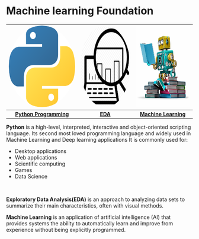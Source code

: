 
<!--

<table width="100%" height="100%">
<tr >
<td width="250px" align="center">

[<img src="/Images/python_programming.png"  width="250px" height="220px" style="border-radius:50%;">](https://github.wdf.sap.corp/tech-know-school/Machine-Learning/tree/master/modules/2.%20Python%20Intro%20and%20Math%20Foundation)
</td>
<td width="33.3%" align="center">

[<img src="/Images/exploratory_analysis.png"   width="250px" height="220px" style="border-radius:50%;"/>](https://github.wdf.sap.corp/tech-know-school/Machine-Learning/tree/master/modules/3.%20EDA%20and%20Visualization)
</td>
<td width="33.3%" align="center">

[<img src="/Images/machine_learning.jpg"   width="250px" height="220px" style="border-radius:50%; "/>](https://github.wdf.sap.corp/tech-know-school/Machine-Learning/tree/master/modules/4.%20ML%20Algorithms)
</td>
</tr>
<tr>
<td align="center">

[Python Programming](https://github.wdf.sap.corp/tech-know-school/Machine-Learning/tree/master/modules/2.%20Python%20Intro%20and%20Math%20Foundation) 
</td>
<td align="center">

[EDA](https://github.wdf.sap.corp/tech-know-school/Machine-Learning/tree/master/modules/3.%20EDA%20and%20Visualization)
</td>
<td align="center">

[Machine Learning](https://github.wdf.sap.corp/tech-know-school/Machine-Learning/tree/master/modules/4.%20ML%20Algorithms)
</td>
</tr>
</table>
-->
# Machine learning Foundation

| [<img src="/Images/python_programming.png"  width="250px" height="220px" style="border-radius:50%;">][link_python] |[<img src="/Images/exploratory_analysis.png"   width="220px" height="220px" style="border-radius:50%;"/>][link_eda]  | [<img src="/Images/machine_learning.jpg"   width="220px" height="220px" />][link_ml] | 
| :-: | :-: | :-: |
| **[Python Programming](https://github.wdf.sap.corp/tech-know-school/Machine-Learning/tree/master/modules/2.%20Python%20Intro%20and%20Math%20Foundation)** | **[EDA](https://github.wdf.sap.corp/tech-know-school/Machine-Learning/tree/master/modules/3.%20EDA%20and%20Visualization)**  | **[Machine Learning](https://github.wdf.sap.corp/tech-know-school/Machine-Learning/tree/master/modules/4.%20ML%20Algorithms)** | 


**Python** is a high-level, interpreted, interactive and object-oriented scripting language.
Its second most loved programming language and widely used in Machine Learning and Deep learning applications
It is commonly used for:<br>
* Desktop applications
* Web applications
* Scientific computing
* Games
* Data Science
<br>

**Exploratory Data Analysis(EDA)** is an approach to analyzing data sets to summarize their main characteristics, often with visual methods.
<br>

**Machine Learning** is an application of artificial intelligence (AI) that provides systems the ability to automatically learn and improve from experience without being explicitly programmed.

<!--
For any questions in Machine learning get in contact: [Sundeep Gullapudi](sundeep.gullapudi@sap.com) [Poshak Jaiswal](poshak.jaiswal@sap.com) [Harshit Joshi](harshit.joshi@sap.com) [Raja](n.v.siva.sai.krishna.raja.ram.kankipati@sap.com)
-->

[link_python]: https://github.wdf.sap.corp/tech-know-school/Machine-Learning/tree/master/modules/2.%20Python%20Intro%20and%20Math%20Foundation
[link_eda]: https://github.wdf.sap.corp/tech-know-school/Machine-Learning/tree/master/modules/3.%20EDA%20and%20Visualization
[link_ml]: https://github.wdf.sap.corp/tech-know-school/Machine-Learning/tree/master/modules/4.%20ML%20Algorithms




